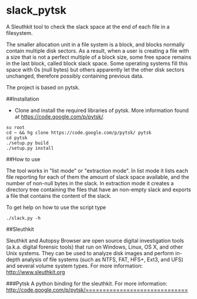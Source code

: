 slack_pytsk
===========

A Sleuthkit tool to check the slack space at the end of each file in a filesystem.

The smaller allocation unit in a file system is a block, and blocks normally contain multiple disk sectors. As a result, when a user is creating a file with a size that is not a perfect multiple of a block size, some free space remains in the last block, called block slack space. Some operating systems fill this space with 0s (null bytes) but others apparently let the other disk sectors unchanged, therefore possibly containing previous data.

The project is based on pytsk.

##Installation

+ Clone and install the required libraries of pytsk. More information found at https://code.google.com/p/pytsk/.

```
su root
cd ~ && hg clone https://code.google.com/p/pytsk/ pytsk
cd pytsk
./setup.py build
./setup.py install
```

##How to use

The tool works in "list mode" or "extraction mode". In list mode it lists each file reporting for each of them the amount of slack space available, and the number of non-null bytes in the slack. In extraction mode it creates a directory tree containing the files that have an non-empty slack and exports a file that contains the content of the slack.

To get help on how to use the script type

```
./slack.py -h
```

##Sleuthkit

Sleuthkit and Autopsy Browser are open source digital investigation tools (a.k.a. digital forensic tools) that run on Windows, Linux, OS X, and other Unix systems. They can be used to analyze disk images and perform in-depth analysis of file systems (such as NTFS, FAT, HFS+, Ext3, and UFS) and several volume system types. For more information: http://www.sleuthkit.org

###Pytsk
A python binding for the sleuthkit. For more information: http://code.google.com/p/pytsk/==============================
